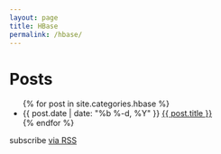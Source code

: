 ```yaml
---
layout: page
title: HBase
permalink: /hbase/
---
```


<div class="home">

  <h1>Posts</h1>

  <ul class="posts">
    {% for post in site.categories.hbase %}
      <li>
      <span class="post-date">{{ post.date | date: "%b %-d, %Y" }}</span>
        <a class="post-link" href="{{ post.url | prepend: site.baseurl }}">{{ post.title }}</a>
      </li>
    {% endfor %}
  </ul>

  <p class="rss-subscribe">subscribe <a href="{{ "/feed.xml" | prepend: site.baseurl }}">via RSS</a></p>

</div>
